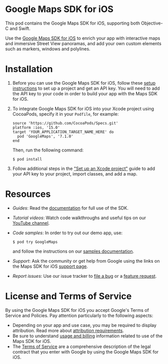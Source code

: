 # Google Maps SDK for iOS

This pod contains the Google Maps SDK for iOS, supporting both Objective-C and
Swift.

Use the [Google Maps SDK for iOS](https://developers.google.com/maps/documentation/ios-sdk/)
to enrich your app with interactive maps and immersive Street View panoramas,
and add your own custom elements such as markers, windows and polylines.

# Installation

1. Before you can use the Google Maps SDK for iOS, follow these [setup instructions](https://developers.google.com/maps/documentation/ios-sdk/cloud-setup) to set up a project and get an API key. You will need to add the API key to your code in order to build your app with the Maps SDK for iOS.

1. To integrate Google Maps SDK for iOS into your Xcode project using CocoaPods,
specify it in your `Podfile`, for example:

    ```
    source 'https://github.com/CocoaPods/Specs.git'
    platform :ios, '15.0'
    target 'YOUR_APPLICATION_TARGET_NAME_HERE' do
      pod 'GoogleMaps', '7.1.0'
    end
    ```

    Then, run the following command:

    ```
    $ pod install
    ```

1. Follow additional steps in the ["Set up an Xcode project"](https://developers.google.com/maps/documentation/ios-sdk/config) guide to add your API key to your project, import classes, and add a map.

# Resources

*   *Guides*: Read the [documentation](https://developers.google.com/maps/documentation/ios-sdk/) for full use of the SDK.
*   *Tutorial videos*: Watch code walkthroughs and useful tips on our [YouTube channel](https://www.youtube.com/playlist?list=PL2rFahu9sLJ3Rob1Vb5O4qX4U8-0FeXqJ).
*   *Code samples*: In order to try out our demo app, use:

    ```
    $ pod try GoogleMaps
    ```

    and follow the instructions on our [samples documentation](https://developers.google.com/maps/documentation/ios-sdk/code-samples).

*   *Support*: Ask the community or get help from Google using the links on the Maps SDK for iOS [support page](https://developers.google.com/maps/documentation/ios-sdk/support).

*   *Report issues*: Use our issue tracker to [file a bug](https://issuetracker.google.com/issues/new?component=188833&template=789005)
    or a [feature request](https://issuetracker.google.com/issues/new?component=188833&template=787421).

# License and Terms of Service

By using the Google Maps SDK for iOS you accept Google's Terms of Service and
Policies. Pay attention particularly to the following aspects:

*   Depending on your app and use case, you may be required to display
    attribution. Read more about [attribution requirements](https://developers.google.com/maps/documentation/ios-sdk/intro#attribution_requirements).
*   Be sure to understand [usage and billing](https://developers.google.com/maps/documentation/ios-sdk/usage-and-billing) information related to use of the Maps SDK for iOS.
*   The [Terms of Service](https://developers.google.com/maps/terms) are a
    comprehensive description of the legal contract that you enter with Google
    by using the Google Maps SDK for iOS.
